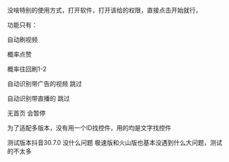 没啥特别的使用方式，打开软件，打开该给的权限，直接点击开始就行，

功能只有：

自动刷视频

概率点赞

概率往回刷1-2

自动识别带广告的视频 跳过

自动识别带直播的 跳过

无首页 会暂停


为了适配多版本，没有用一个ID找控件，用的均是文字找控件

测试版本抖音30.7.0 没什么问题
极速版和火山版也基本没遇到什么大问题，测试的不太多
